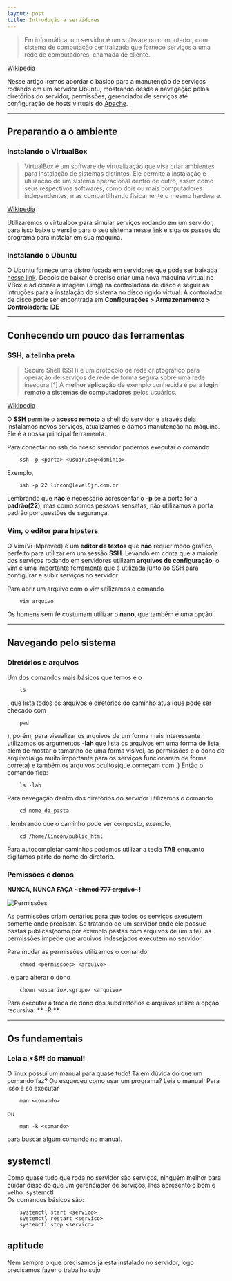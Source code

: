 ```yaml
---
layout: post
title: Introdução a servidores
---
```

> Em informática, um servidor é um software ou computador, com sistema de computação centralizada que fornece serviços a uma rede de computadores, chamada de cliente.

[Wikipedia](https://pt.wikipedia.org/wiki/VirtualBox)

Nesse artigo iremos abordar o básico para a manutenção de serviços rodando em um servidor Ubuntu, mostrando desde a navegação pelos diretórios do servidor, permissões, gerenciador de serviços até configuração de hosts virtuais do [Apache](https://pt.wikipedia.org/wiki/Servidor_Apache).

---
## Preparando a o ambiente

### Instalando o VirtualBox
> VirtualBox é um software de virtualização que visa criar ambientes para instalação de sistemas distintos. Ele permite a instalação e utilização de um sistema operacional dentro de outro, assim como seus respectivos softwares, como dois ou mais computadores independentes, mas compartilhando fisicamente o mesmo hardware.

[Wikipedia](https://pt.wikipedia.org/wiki/VirtualBox)


Utilizaremos o virtualbox para simular serviços rodando em um servidor, para isso baixe o versão para o seu sistema nesse [link](https://www.virtualbox.org/wiki/Downloads) e siga os passos do programa para instalar em sua máquina.

### Instalando o Ubuntu
O Ubuntu fornece uma distro focada em servidores que pode ser baixada [nesse link](https://www.ubuntu.com/download/server).
Depois de baixar é preciso criar uma nova máquina virtual no VBox e adicionar a imagem (.img) na controladora de disco e seguir as intruções para a instalação do sistema no disco rígido virtual.
A controlador de disco pode ser encontrada em **Configurações > Armazenamento > Controladora: IDE**

----
## Conhecendo um pouco das ferramentas

### SSH, a telinha preta
> Secure Shell (SSH) é um protocolo de rede criptográfico para operação de serviços de rede de forma segura sobre uma rede insegura.[1] A **melhor aplicação** de exemplo conhecida é para **login remoto a sistemas de computadores** pelos usuários.

[Wikipedia](https://pt.wikipedia.org/wiki/Secure_Shell)

O **SSH** permite o **acesso remoto** a shell do servidor e através dela instalamos novos serviços, atualizamos e damos manutenção na máquina. Ele é a nossa principal ferramenta.

Para conectar no ssh do nosso servidor podemos executar o comando
~~~
	ssh -p <porta> <usuario>@<dominio>
~~~
Exemplo,
~~~
	ssh -p 22 lincon@level5jr.com.br
~~~  
Lembrando que **não** é necessario acrescentar o __-p__ se a porta for a **padrão(22)**, mas como somos pessoas sensatas, não utilizamos a porta padrão por questões de segurança.

### Vim, o editor para hipsters

O Vim(Vi iMproved) é um **editor de textos** que **não** requer modo gráfico, perfeito para utilizar em um sessão **SSH**. Levando em conta que a maioria dos serviços rodando em servidores utilizam **arquivos de configuração**, o vim é uma importante ferramenta que é utilizada junto ao SSH para configurar e subir serviços no servidor.

Para abrir um arquivo com o vim utilizamos o comando 
~~~
	vim arquivo
~~~  

Os homens sem fé costumam utilizar o **nano**, que também é uma opção.

----
## Navegando pelo sistema
### Diretórios e arquivos

Um dos comandos mais básicos que temos é o 
~~~ 
	ls 
~~~
, que lista todos os arquivos e diretórios do caminho atual(que pode ser checado com 
~~~
	pwd
~~~
), porém, para visualizar os arquivos de um forma mais interessante utilizamos os argumentos __-lah__ que lista os arquivos em uma forma de lista, além de mostar o tamanho de uma forma visível, as permissões e o dono do arquivo(algo muito importante para os serviços funcionarem de forma correta) e também os arquivos ocultos(que começam com .) Então o comando fica: 
~~~
	ls -lah
~~~  
Para navegação dentro dos diretórios do servidor utilizamos o comando 
~~~
	cd nome_da_pasta
~~~  
, lembrando que o caminho pode ser composto, exemplo, 
~~~
	cd /home/lincon/public_html
~~~   
Para autocompletar caminhos podemos utilizar a tecla **TAB** enquanto digitamos parte do nome do diretório. 

### Pemissões e donos
**NUNCA, NUNCA FAÇA ~~~chmod 777 arquivo~~~!**  

![Permissões](http://photos1.blogger.com/blogger/862/3613/1600/perm.png)  

As permissões criam cenários para que todos os serviços executem somente onde precisam. Se tratando de um servidor onde ele possue pastas publicas(como por exemplo pastas com arquivos de um site), as permissões impede que arquivos indesejados executem no servidor. 

Para mudar as permissões utilizamos o comando
~~~
	chmod <permissoes> <arquivo>
~~~
, e para alterar o dono 
~~~
	chown <usuario>.<grupo> <arquivo>
~~~ 
Para executar a troca de dono dos subdiretórios e arquivos utilize a opção recursiva: ** -R **.

----
## Os fundamentais
### Leia a *$#! do manual!

O linux possui um manual para quase tudo! Tá em dúvida do que um comando faz? Ou esqueceu como usar um programa? Leia o manual! Para isso é só executar 
~~~
	man <comando>
~~~ 
ou
~~~
	man -k <comando>
~~~ 
para buscar algum comando no manual.

## systemctl

Como quase tudo que roda no servidor são serviços, ninguém melhor para cuidar disso do que um gerenciador de serviços, lhes apresento o bom e velho: systemctl  
Os comandos básicos são:  
~~~
	systemctl start <servico>
	systemctl restart <servico>
	systemctl stop <servico>
~~~

## aptitude

Nem sempre o que precisamos já está instalado no servidor, logo precisamos fazer o trabalho sujo
